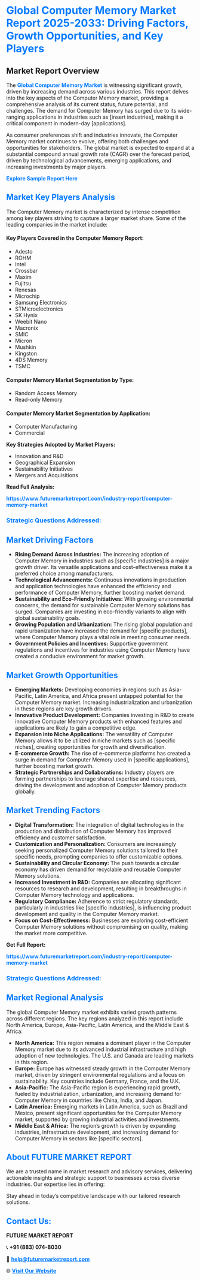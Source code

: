 <h1 style="color: #007BFF;">Global Computer Memory Market Report 2025-2033: Driving Factors, Growth Opportunities, and Key Players</h1>

<section id="overview">
<h2>Market Report Overview</h2>
<p>The <a href="https://www.futuremarketreport.com/industry-report/computer-memory-market" style="color: #007BFF; text-decoration: none;"><strong>Global Computer Memory Market</strong></a> is witnessing significant growth, driven by increasing demand across various industries. This report delves into the key aspects of the Computer Memory market, providing a comprehensive analysis of its current status, future potential, and challenges. The demand for Computer Memory has surged due to its wide-ranging applications in industries such as [insert industries], making it a critical component in modern-day [applications].</p>
<p>As consumer preferences shift and industries innovate, the Computer Memory market continues to evolve, offering both challenges and opportunities for stakeholders. The global market is expected to expand at a substantial compound annual growth rate (CAGR) over the forecast period, driven by technological advancements, emerging applications, and increasing investments by major players.</p>
</section>

<section id="overview">
<p><a href="https://www.futuremarketreport.com/request-sample/reportId=75696" style="color: #007BFF; text-decoration: none;"><strong>Explore Sample Report Here</strong></a></p>
</section>

<section id="key-players">
<h2 style="color: #007BFF;">Market Key Players Analysis</h2>
<p>The Computer Memory market is characterized by intense competition among key players striving to capture a larger market share. Some of the leading companies in the market include:</p>
<h4>Key Players Covered in the Computer Memory Report:</h4>
<ul><li>Adesto</li><li>ROHM</li><li>Intel</li><li>Crossbar</li><li>Maxim</li><li>Fujitsu</li><li>Renesas</li><li>Microchip</li><li>Samsung Electronics</li><li>STMicroelectronics</li><li>SK Hynix</li><li>Weebit Nano</li><li>Macronix</li><li>SMIC</li><li>Micron</li><li>Mushkin</li><li>Kingston</li><li>4DS Memory</li><li>TSMC</li></ul>
<h4>Computer Memory Market Segmentation by Type:</h4>
<ul><li>Random Access Memory</li><li>Read-only Memory</li></ul>

<h4>Computer Memory Market Segmentation by Application:</h4>
<ul><li>Computer Manufacturing</li><li>Commercial</li></ul>
<p><strong>Key Strategies Adopted by Market Players:</strong></p>
<ul>
<li>Innovation and R&D</li>
<li>Geographical Expansion</li>
<li>Sustainability Initiatives</li>
<li>Mergers and Acquisitions</li>
</ul>
</section>

<section>
<p><strong>Read Full Analysis: </strong></p><a href="https://www.futuremarketreport.com/industry-report/computer-memory-market" style="color: #007BFF; text-decoration: none;"><strong>https://www.futuremarketreport.com/industry-report/computer-memory-market</strong></a>
<h3 style="color: #007BFF;">Strategic Questions Addressed:</h3>
</section>

<section id="driving-factors">
<h2 style="color: #007BFF;">Market Driving Factors</h2>
<ul>
<li><strong>Rising Demand Across Industries:</strong> The increasing adoption of Computer Memory in industries such as [specific industries] is a major growth driver. Its versatile applications and cost-effectiveness make it a preferred choice among manufacturers.</li>
<li><strong>Technological Advancements:</strong> Continuous innovations in production and application technologies have enhanced the efficiency and performance of Computer Memory, further boosting market demand.</li>
<li><strong>Sustainability and Eco-Friendly Initiatives:</strong> With growing environmental concerns, the demand for sustainable Computer Memory solutions has surged. Companies are investing in eco-friendly variants to align with global sustainability goals.</li>
<li><strong>Growing Population and Urbanization:</strong> The rising global population and rapid urbanization have increased the demand for [specific products], where Computer Memory plays a vital role in meeting consumer needs.</li>
<li><strong>Government Policies and Incentives:</strong> Supportive government regulations and incentives for industries using Computer Memory have created a conducive environment for market growth.</li>
</ul>
</section>

<section id="growth-opportunities">
<h2 style="color: #007BFF;">Market Growth Opportunities</h2>
<ul>
<li><strong>Emerging Markets:</strong> Developing economies in regions such as Asia-Pacific, Latin America, and Africa present untapped potential for the Computer Memory market. Increasing industrialization and urbanization in these regions are key growth drivers.</li>
<li><strong>Innovative Product Development:</strong> Companies investing in R&D to create innovative Computer Memory products with enhanced features and applications are likely to gain a competitive edge.</li>
<li><strong>Expansion into Niche Applications:</strong> The versatility of Computer Memory allows it to be utilized in niche markets such as [specific niches], creating opportunities for growth and diversification.</li>
<li><strong>E-commerce Growth:</strong> The rise of e-commerce platforms has created a surge in demand for Computer Memory used in [specific applications], further boosting market growth.</li>
<li><strong>Strategic Partnerships and Collaborations:</strong> Industry players are forming partnerships to leverage shared expertise and resources, driving the development and adoption of Computer Memory products globally.</li>
</ul>
</section>

<section id="trending-factors">
<h2 style="color: #007BFF;">Market Trending Factors</h2>
<ul>
<li><strong>Digital Transformation:</strong> The integration of digital technologies in the production and distribution of Computer Memory has improved efficiency and customer satisfaction.</li>
<li><strong>Customization and Personalization:</strong> Consumers are increasingly seeking personalized Computer Memory solutions tailored to their specific needs, prompting companies to offer customizable options.</li>
<li><strong>Sustainability and Circular Economy:</strong> The push towards a circular economy has driven demand for recyclable and reusable Computer Memory solutions.</li>
<li><strong>Increased Investment in R&D:</strong> Companies are allocating significant resources to research and development, resulting in breakthroughs in Computer Memory technology and applications.</li>
<li><strong>Regulatory Compliance:</strong> Adherence to strict regulatory standards, particularly in industries like [specific industries], is influencing product development and quality in the Computer Memory market.</li>
<li><strong>Focus on Cost-Effectiveness:</strong> Businesses are exploring cost-efficient Computer Memory solutions without compromising on quality, making the market more competitive.</li>
</ul>
</section>

<section>
<p><strong>Get Full Report: </strong></p><a href="https://www.futuremarketreport.com/industry-report/computer-memory-market" style="color: #007BFF; text-decoration: none;"><strong>https://www.futuremarketreport.com/industry-report/computer-memory-market</strong></a>
<h3 style="color: #007BFF;">Strategic Questions Addressed:</h3>
</section>


<section id="regional-analysis">
<h2 style="color: #007BFF;">Market Regional Analysis</h2>
<p>The global Computer Memory market exhibits varied growth patterns across different regions. The key regions analyzed in this report include North America, Europe, Asia-Pacific, Latin America, and the Middle East & Africa:</p>
<ul>
<li><strong>North America:</strong> This region remains a dominant player in the Computer Memory market due to its advanced industrial infrastructure and high adoption of new technologies. The U.S. and Canada are leading markets in this region.</li>
<li><strong>Europe:</strong> Europe has witnessed steady growth in the Computer Memory market, driven by stringent environmental regulations and a focus on sustainability. Key countries include Germany, France, and the U.K.</li>
<li><strong>Asia-Pacific:</strong> The Asia-Pacific region is experiencing rapid growth, fueled by industrialization, urbanization, and increasing demand for Computer Memory in countries like China, India, and Japan.</li>
<li><strong>Latin America:</strong> Emerging markets in Latin America, such as Brazil and Mexico, present significant opportunities for the Computer Memory market, supported by growing industrial activities and investments.</li>
<li><strong>Middle East & Africa:</strong> The region’s growth is driven by expanding industries, infrastructure development, and increasing demand for Computer Memory in sectors like [specific sectors].</li>
</ul>
</section>

<footer>
<h2 style="color: #007BFF;">About FUTURE MARKET REPORT</h2>
<p>We are a trusted name in market research and advisory services, delivering actionable insights and strategic support to businesses across diverse industries. Our expertise lies in offering:</p>

<p>Stay ahead in today’s competitive landscape with our tailored research solutions.</p>

<h2 style="color: #007BFF;">Contact Us:</h2>
<p><strong>FUTURE MARKET REPORT</strong></p>
<p>📞 <strong>+91 (883) 074-8030</strong></p>
<p>📧 <strong><a href="mailto:help@futuremarketreport.com" style="color: #007BFF;">help@futuremarketreport.com</a></strong></p>
<p>🌐 <strong><a href="https://www.futuremarketreport.com/" style="color: #007BFF;">Visit Our Website</a></strong></p>
</footer>